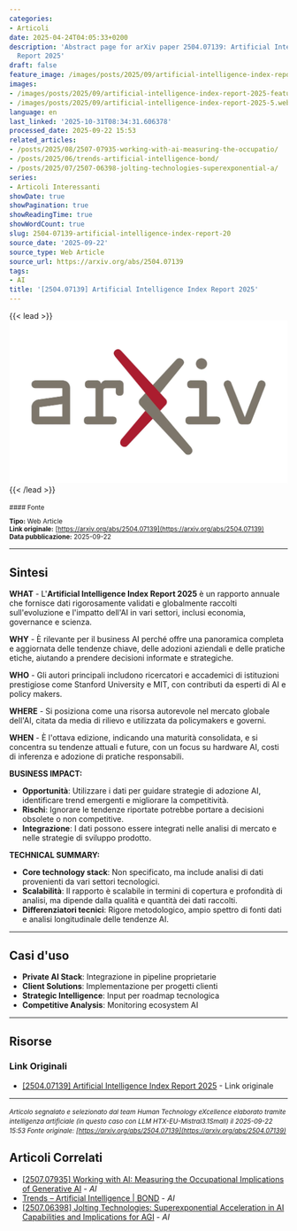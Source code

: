 ```yaml
---
categories:
- Articoli
date: 2025-04-24T04:05:33+0200
description: 'Abstract page for arXiv paper 2504.07139: Artificial Intelligence Index
  Report 2025'
draft: false
feature_image: /images/posts/2025/09/artificial-intelligence-index-report-2025-featured.webp
images:
- /images/posts/2025/09/artificial-intelligence-index-report-2025-featured.webp
- /images/posts/2025/09/artificial-intelligence-index-report-2025-5.webp
language: en
last_linked: '2025-10-31T08:34:31.606378'
processed_date: 2025-09-22 15:53
related_articles:
- /posts/2025/08/2507-07935-working-with-ai-measuring-the-occupatio/
- /posts/2025/06/trends-artificial-intelligence-bond/
- /posts/2025/07/2507-06398-jolting-technologies-superexponential-a/
series:
- Articoli Interessanti
showDate: true
showPagination: true
showReadingTime: true
showWordCount: true
slug: 2504-07139-artificial-intelligence-index-report-20
source_date: '2025-09-22'
source_type: Web Article
source_url: https://arxiv.org/abs/2504.07139
tags:
- AI
title: '[2504.07139] Artificial Intelligence Index Report 2025'
---
```


{{< lead >}}
![Featured image](/images/posts/2025/09/artificial-intelligence-index-report-2025-featured.webp)
{{< /lead >}}

<small>
#### Fonte

**Tipo:** Web Article  
**Link originale:** [https://arxiv.org/abs/2504.07139](https://arxiv.org/abs/2504.07139)  
**Data pubblicazione:** 2025-09-22

</small>

---

## Sintesi

**WHAT** - L'**Artificial Intelligence Index Report 2025** è un rapporto annuale che fornisce dati rigorosamente validati e globalmente raccolti sull'evoluzione e l'impatto dell'AI in vari settori, inclusi economia, governance e scienza.

**WHY** - È rilevante per il business AI perché offre una panoramica completa e aggiornata delle tendenze chiave, delle adozioni aziendali e delle pratiche etiche, aiutando a prendere decisioni informate e strategiche.

**WHO** - Gli autori principali includono ricercatori e accademici di istituzioni prestigiose come Stanford University e MIT, con contributi da esperti di AI e policy makers.

**WHERE** - Si posiziona come una risorsa autorevole nel mercato globale dell'AI, citata da media di rilievo e utilizzata da policymakers e governi.

**WHEN** - È l'ottava edizione, indicando una maturità consolidata, e si concentra su tendenze attuali e future, con un focus su hardware AI, costi di inferenza e adozione di pratiche responsabili.

**BUSINESS IMPACT:**
- **Opportunità**: Utilizzare i dati per guidare strategie di adozione AI, identificare trend emergenti e migliorare la competitività.
- **Rischi**: Ignorare le tendenze riportate potrebbe portare a decisioni obsolete o non competitive.
- **Integrazione**: I dati possono essere integrati nelle analisi di mercato e nelle strategie di sviluppo prodotto.

**TECHNICAL SUMMARY:**
- **Core technology stack**: Non specificato, ma include analisi di dati provenienti da vari settori tecnologici.
- **Scalabilità**: Il rapporto è scalabile in termini di copertura e profondità di analisi, ma dipende dalla qualità e quantità dei dati raccolti.
- **Differenziatori tecnici**: Rigore metodologico, ampio spettro di fonti dati e analisi longitudinale delle tendenze AI.

---

## Casi d'uso

- **Private AI Stack**: Integrazione in pipeline proprietarie
- **Client Solutions**: Implementazione per progetti clienti
- **Strategic Intelligence**: Input per roadmap tecnologica
- **Competitive Analysis**: Monitoring ecosystem AI

---



## Risorse

### Link Originali
- [[2504.07139] Artificial Intelligence Index Report 2025](https://arxiv.org/abs/2504.07139) - Link originale


---

*<small>Articolo segnalato e selezionato dal team Human Technology eXcellence elaborato tramite intelligenza artificiale (in questo caso con LLM HTX-EU-Mistral3.1Small) il 2025-09-22 15:53
Fonte originale: [https://arxiv.org/abs/2504.07139](https://arxiv.org/abs/2504.07139)</small>*

## Articoli Correlati

- [[2507.07935] Working with AI: Measuring the Occupational Implications of Generative AI](/posts/2025/08/2507-07935-working-with-ai-measuring-the-occupatio/) - *AI*
- [Trends – Artificial Intelligence | BOND](/posts/2025/06/trends-artificial-intelligence-bond/) - *AI*
- [[2507.06398] Jolting Technologies: Superexponential Acceleration in AI Capabilities and Implications for AGI](/posts/2025/07/2507-06398-jolting-technologies-superexponential-a/) - *AI*